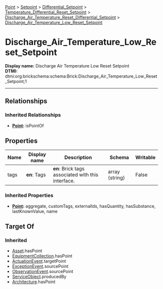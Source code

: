 [Point](../../../../Point.md) > [Setpoint](../../../Setpoint.md) > [Differential_Setpoint](../../Differential_Setpoint.md) > [Temperature_Differential_Reset_Setpoint](../Temperature_Differential_Reset_Setpoint.md) > [Discharge_Air_Temperature_Reset_Differential_Setpoint](Discharge_Air_Temperature_Reset_Differential_Setpoint.md) > [Discharge_Air_Temperature_Low_Reset_Setpoint](#)
# Discharge_Air_Temperature_Low_Reset_Setpoint

**Display name:** Discharge Air Temperature Low Reset Setpoint<br />
**DTMI:** dtmi:org:brickschema:schema:Brick:Discharge_Air_Temperature_Low_Reset_Setpoint;1

---
## Relationships
### Inherited Relationships
* **[Point](../../../../Point.md):** isPointOf
## Properties
|Name|Display name|Description|Schema|Writable|
|-|-|-|-|-|
|tags|**en**: Tags|**en**: Brick tags associated with this interface.|array (string)|False|
### Inherited Properties
* **[Point](../../../../Point.md):** aggregate, customTags, externalIds, hasQuantity, hasSubstance, lastKnownValue, name
## Target Of
### Inherited
* [Asset](../../../../../Asset/Asset.md).hasPoint
* [EquipmentCollection](../../../../../Collection/AssetCollection/EquipmentCollection/EquipmentCollection.md).hasPoint
* [ActuationEvent](../../../../../Event/PointEvent/ActuationEvent.md).targetPoint
* [ExceptionEvent](../../../../../Event/PointEvent/ExceptionEvent.md).sourcePoint
* [ObservationEvent](../../../../../Event/PointEvent/ObservationEvent.md).sourcePoint
* [ServiceObject](../../../../../Information/ServiceObject/ServiceObject.md).producedBy
* [Architecture](../../../../../Space/Architecture/Architecture.md).hasPoint
